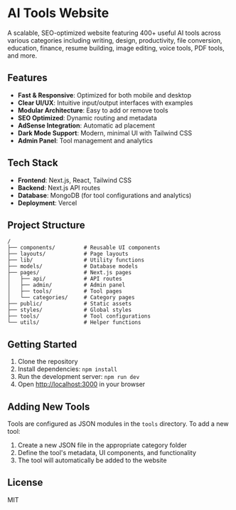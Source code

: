 # AI Tools Website

A scalable, SEO-optimized website featuring 400+ useful AI tools across various categories including writing, design, productivity, file conversion, education, finance, resume building, image editing, voice tools, PDF tools, and more.

## Features

- **Fast & Responsive**: Optimized for both mobile and desktop
- **Clear UI/UX**: Intuitive input/output interfaces with examples
- **Modular Architecture**: Easy to add or remove tools
- **SEO Optimized**: Dynamic routing and metadata
- **AdSense Integration**: Automatic ad placement
- **Dark Mode Support**: Modern, minimal UI with Tailwind CSS
- **Admin Panel**: Tool management and analytics

## Tech Stack

- **Frontend**: Next.js, React, Tailwind CSS
- **Backend**: Next.js API routes
- **Database**: MongoDB (for tool configurations and analytics)
- **Deployment**: Vercel

## Project Structure

```
/
├── components/         # Reusable UI components
├── layouts/            # Page layouts
├── lib/                # Utility functions
├── models/             # Database models
├── pages/              # Next.js pages
│   ├── api/            # API routes
│   ├── admin/          # Admin panel
│   ├── tools/          # Tool pages
│   └── categories/     # Category pages
├── public/             # Static assets
├── styles/             # Global styles
├── tools/              # Tool configurations
└── utils/              # Helper functions
```

## Getting Started

1. Clone the repository
2. Install dependencies: `npm install`
3. Run the development server: `npm run dev`
4. Open [http://localhost:3000](http://localhost:3000) in your browser

## Adding New Tools

Tools are configured as JSON modules in the `tools` directory. To add a new tool:

1. Create a new JSON file in the appropriate category folder
2. Define the tool's metadata, UI components, and functionality
3. The tool will automatically be added to the website

## License

MIT